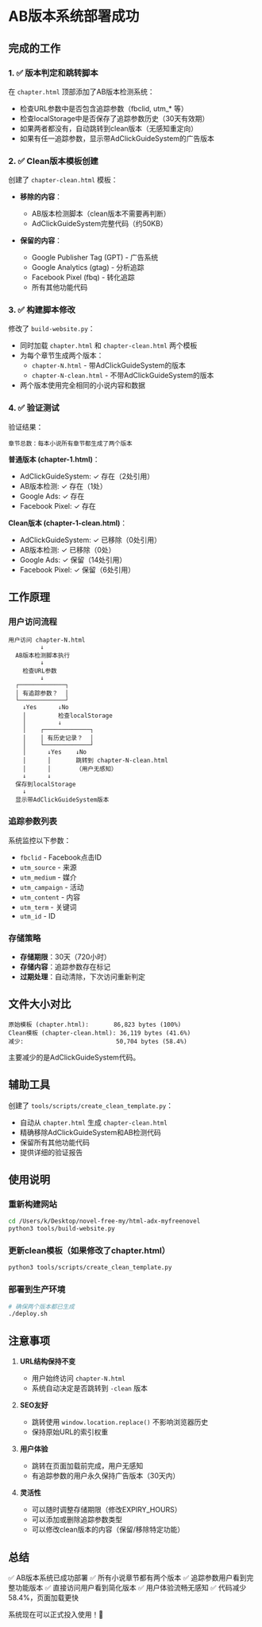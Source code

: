# AB版本系统部署成功

## 完成的工作

### 1. ✅ 版本判定和跳转脚本
在 `chapter.html` 顶部添加了AB版本检测系统：
- 检查URL参数中是否包含追踪参数（fbclid, utm_* 等）
- 检查localStorage中是否保存了追踪参数历史（30天有效期）
- 如果两者都没有，自动跳转到clean版本（无感知重定向）
- 如果有任一追踪参数，显示带AdClickGuideSystem的广告版本

### 2. ✅ Clean版本模板创建
创建了 `chapter-clean.html` 模板：
- **移除的内容**：
  - AB版本检测脚本（clean版本不需要再判断）
  - AdClickGuideSystem完整代码（约50KB）
  
- **保留的内容**：
  - Google Publisher Tag (GPT) - 广告系统
  - Google Analytics (gtag) - 分析追踪
  - Facebook Pixel (fbq) - 转化追踪
  - 所有其他功能代码

### 3. ✅ 构建脚本修改
修改了 `build-website.py`：
- 同时加载 `chapter.html` 和 `chapter-clean.html` 两个模板
- 为每个章节生成两个版本：
  - `chapter-N.html` - 带AdClickGuideSystem的版本
  - `chapter-N-clean.html` - 不带AdClickGuideSystem的版本
- 两个版本使用完全相同的小说内容和数据

### 4. ✅ 验证测试
验证结果：
```
章节总数：每本小说所有章节都生成了两个版本
```

**普通版本 (chapter-1.html)**：
- AdClickGuideSystem: ✓ 存在（2处引用）
- AB版本检测: ✓ 存在（1处）
- Google Ads: ✓ 存在
- Facebook Pixel: ✓ 存在

**Clean版本 (chapter-1-clean.html)**：
- AdClickGuideSystem: ✓ 已移除（0处引用）
- AB版本检测: ✓ 已移除（0处）
- Google Ads: ✓ 保留（14处引用）
- Facebook Pixel: ✓ 保留（6处引用）

## 工作原理

### 用户访问流程

```
用户访问 chapter-N.html
         ↓
  AB版本检测脚本执行
         ↓
    检查URL参数
         ↓
  ┌─────────────┐
  │ 有追踪参数？  │
  └─────────────┘
    ↓Yes      ↓No
    │         检查localStorage
    │         ↓
    │    ┌─────────────┐
    │    │ 有历史记录？  │
    │    └─────────────┘
    │      ↓Yes    ↓No
    │      │       跳转到 chapter-N-clean.html
    │      │       （用户无感知）
    ↓      ↓
  保存到localStorage
    ↓
  显示带AdClickGuideSystem版本
```

### 追踪参数列表
系统监控以下参数：
- `fbclid` - Facebook点击ID
- `utm_source` - 来源
- `utm_medium` - 媒介
- `utm_campaign` - 活动
- `utm_content` - 内容
- `utm_term` - 关键词
- `utm_id` - ID

### 存储策略
- **存储期限**：30天（720小时）
- **存储内容**：追踪参数存在标记
- **过期处理**：自动清除，下次访问重新判定

## 文件大小对比

```
原始模板 (chapter.html):       86,823 bytes (100%)
Clean模板 (chapter-clean.html): 36,119 bytes (41.6%)
减少:                          50,704 bytes (58.4%)
```

主要减少的是AdClickGuideSystem代码。

## 辅助工具

创建了 `tools/scripts/create_clean_template.py`：
- 自动从 `chapter.html` 生成 `chapter-clean.html`
- 精确移除AdClickGuideSystem和AB检测代码
- 保留所有其他功能代码
- 提供详细的验证报告

## 使用说明

### 重新构建网站
```bash
cd /Users/k/Desktop/novel-free-my/html-adx-myfreenovel
python3 tools/build-website.py
```

### 更新clean模板（如果修改了chapter.html）
```bash
python3 tools/scripts/create_clean_template.py
```

### 部署到生产环境
```bash
# 确保两个版本都已生成
./deploy.sh
```

## 注意事项

1. **URL结构保持不变**
   - 用户始终访问 `chapter-N.html`
   - 系统自动决定是否跳转到 `-clean` 版本

2. **SEO友好**
   - 跳转使用 `window.location.replace()` 不影响浏览器历史
   - 保持原始URL的索引权重

3. **用户体验**
   - 跳转在页面加载前完成，用户无感知
   - 有追踪参数的用户永久保持广告版本（30天内）

4. **灵活性**
   - 可以随时调整存储期限（修改EXPIRY_HOURS）
   - 可以添加或删除追踪参数类型
   - 可以修改clean版本的内容（保留/移除特定功能）

## 总结

✅ AB版本系统已成功部署
✅ 所有小说章节都有两个版本
✅ 追踪参数用户看到完整功能版本
✅ 直接访问用户看到简化版本
✅ 用户体验流畅无感知
✅ 代码减少58.4%，页面加载更快

系统现在可以正式投入使用！🎉
